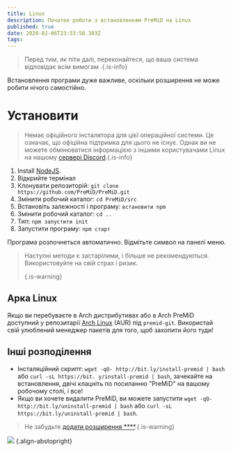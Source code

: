 ```yaml
---
title: Linux
description: Початок роботи з встановленням PreMiD на Linux
published: true
date: 2020-02-06T23:53:58.303Z
tags:
---
```


> Перед тим, як піти далі, переконайтеся, що ваша система відповідає всім вимогам [](/install/requirements).{.is-info}

Встановлення програми дуже важливе, оскільки розширення не може робити нічого самостійно.

# Установити
> Немає офіційного інсталятора для цієї операційної системи. Це означає, що офіційна підтримка для цього не існує. Однак ви не можете обмінюватися інформацією з іншими користувачами Linux на нашому [сервері Discord](https://discord.gg/premid/).{.is-info}

1. Install [NodeJS](https://nodejs.org/en/).
2. Відкрийте термінал
3. Клонувати репозиторій: `git clone https://github.com/PreMiD/PreMiD.git`
4. Змінити робочий каталог: `cd PreMiD/src`
5. Встановіть залежності і програму: `встановити npm`
6. Змінити робочий каталог: `cd ..`
7. Тип: `npm запустити init`
8. Запустити програму: `npm старт`

Програма розпочнеться автоматично. Відмітьте символ на панелі меню.

> Наступні методи є застарілими, і більше не рекомендуються. Використовуйте на свій страх і ризик. 
> 
> {.is-warning}

## Арка Linux
Якщо ви перебуваєте в Arch дистрибутивах або в Arch PreMiD доступний у репозитарії [Arch Linux](https://aur.archlinux.org/packages/premid-git/) (AUR) під `premid-git`. Використай свій улюблений менеджер пакетів для того, щоб захопити його туди!

## Інші розподілення
- Інсталяційний скрипт: `wget -qO- http://bit.ly/install-premid | bash` або `curl -sL https://bit. y/install-premid | bash`, зачекайте на встановлення, двічі клацніть по посиланню "PreMiD" на вашому робочому столі, і все!
- Якщо ви хочете видалити PreMiD, ви можете запустити `wget -qO- http://bit.ly/uninstall-premid | bash` або `curl -sL https://bit.ly/uninstall-premid | bash`.

> Не забудьте [додати розширення ****](/install).{.is-warning}

![](https://a.icons8.com/TqgWTTfw/Oy7xHF/svg.svg) {.align-abstopright}